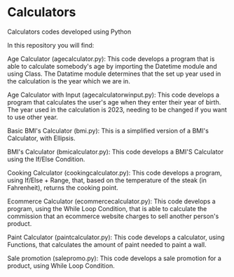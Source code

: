 # Calculators
Calculators codes developed using Python

In this repository you will find:

Age Calculator (agecalculator.py): This code develops a program that is able to calculate somebody's age by importing the Datetime module and using Class. The Datatime module determines that the set up year used in the calculation is the year which we are in.

Age Calculator with Input (agecalculatorwinput.py): This code develops a program that calculates the user's age when they enter their year of birth. The year used in the calculation is 2023, needing to be changed if you want to use other year.

Basic BMI's Calculator (bmi.py): This is a simplified version of a BMI's Calculator, with Ellipsis.

BMI's Calculator (bmicalculator.py): This code develops a BMI'S Calculator using the If/Else Condition.

Cooking Calculator (cookingcalculator.py): This code develops a program, using If/Else + Range, that, based on the temperature of the steak (in Fahrenheit), returns the cooking point.

Ecommerce Calculator (ecommercecalculator.py): This code develops a program, using the While Loop Condition, that is able to calculate the commission that an ecommerce website charges to sell another person's product.

Paint Calculator (paintcalculator.py): This code develops a calculator, using Functions, that calculates the amount of paint needed to paint a wall.

Sale promotion (salepromo.py): This code develops a sale promotion for a product, using While Loop Condition.
